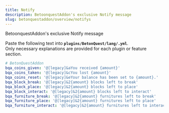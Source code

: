 ```yaml
---
title: Notify
description: BetoonquestAddon's exclusive Notify message
slug: betonquestaddon/overview/notifys
---
```


BetoonquestAddon's exclusive Notify message

Paste the following text into **`plugins/BetonQuest/lang/.yml`**.\
Only necessary explanations are provided for each plugin or feature section.
```yml
# BetonQuestAddon
bqa_coins_given: '@[legacy]&aYou received {amount}'
bqa_coins_taken: '@[legacy]&cYou lost {amount}'
bqa_coins_reset: '@[legacy]&eYour balance has been set to {amount}.'
bqa_block_break: '@[legacy]&2{amount} blocks left to break'
bqa_block_place: '@[legacy]&2{amount} blocks left to place'
bqa_block_interact: '@[legacy]&2{amount} blocks left to interact'
bqa_furniture_break: '@[legacy]&2{amount} furnitures left to break'
bqa_furniture_place: '@[legacy]&2{amount} furnitures left to place'
bqa_furniture_interact: '@[legacy]&2{amount} furnitures left to interact'
```